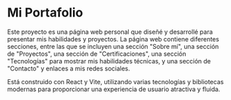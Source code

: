 # Mi Portafolio

Este proyecto es una página web personal que diseñé y desarrollé para presentar mis habilidades y proyectos. La página web contiene diferentes secciones, entre las que se incluyen una sección "Sobre mí", una sección de "Proyectos", una sección de "Certificaciones", una sección "Tecnologías" para mostrar mis habilidades técnicas, y una sección de "Contacto" y enlaces a mis redes sociales.

Está construido con React y Vite, utilizando varias tecnologías y bibliotecas modernas para proporcionar una experiencia de usuario atractiva y fluida.